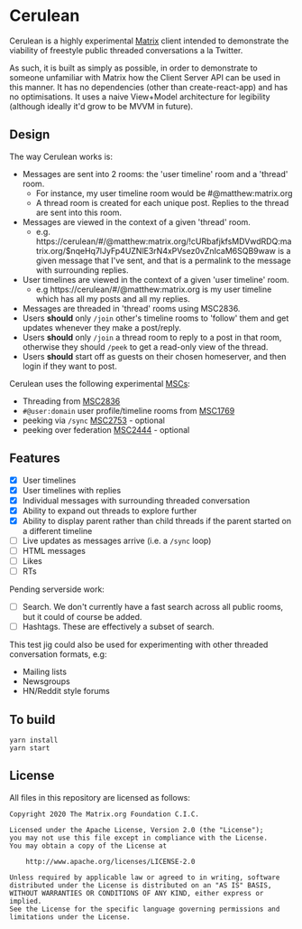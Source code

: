 # Cerulean

Cerulean is a highly experimental [Matrix](https://matrix.org) client intended to
demonstrate the viability of freestyle public threaded conversations a la Twitter.

As such, it is built as simply as possible, in order to demonstrate to someone
unfamiliar with Matrix how the Client Server API can be used in this manner.
It has no dependencies (other than create-react-app) and has no optimisations.
It uses a naive View+Model architecture for legibility (although ideally it'd
grow to be MVVM in future).

## Design

The way Cerulean works is:
 * Messages are sent into 2 rooms: the 'user timeline' room and a 'thread' room.
    * For instance, my user timeline room would be #@matthew:matrix.org
    * A thread room is created for each unique post. Replies to the thread are sent into this room.
 * Messages are viewed in the context of a given 'thread' room.
    * e.g. https://cerulean/#/@matthew:matrix.org/!cURbafjkfsMDVwdRDQ:matrix.org/$nqeHq7lJyFp4UZNlE3rN4xPVsez0vZnIcaM6SQB9waw
      is a given message that I've sent, and that is a permalink to the message with surrounding replies.
 * User timelines are viewed in the context of a given 'user timeline' room.
    * e.g https://cerulean/#/@matthew:matrix.org is my user timeline which has all my posts and all my replies.
 * Messages are threaded in 'thread' rooms using MSC2836.
 * Users **should** only `/join` other's timeline rooms to 'follow' them and get updates whenever they make a post/reply.
 * Users **should** only `/join` a thread room to reply to a post in that room, otherwise they should `/peek` to get a read-only view of the thread.
 * Users **should** start off as guests on their chosen homeserver, and then login if they want to post.

Cerulean uses the following experimental [MSCs](https://matrix.org/docs/spec/proposals):
 * Threading from [MSC2836](https://github.com/matrix-org/matrix-doc/pull/2836)
 * `#@user:domain` user profile/timeline rooms from [MSC1769](https://github.com/matrix-org/matrix-doc/pull/1769)
 * peeking via `/sync` [MSC2753](https://github.com/matrix-org/matrix-doc/pull/2753) - optional
 * peeking over federation [MSC2444](https://github.com/matrix-org/matrix-doc/pull/2444) - optional

## Features

 * [x] User timelines
 * [x] User timelines with replies
 * [x] Individual messages with surrounding threaded conversation
 * [x] Ability to expand out threads to explore further
 * [x] Ability to display parent rather than child threads if the parent started on a different timeline
 * [ ] Live updates as messages arrive (i.e. a `/sync` loop)
 * [ ] HTML messages
 * [ ] Likes
 * [ ] RTs

Pending serverside work:
 * [ ] Search. We don't currently have a fast search across all public rooms, but it could of course be added.
 * [ ] Hashtags. These are effectively a subset of search.

This test jig could also be used for experimenting with other threaded conversation formats, e.g:
 * Mailing lists
 * Newsgroups
 * HN/Reddit style forums

## To build

```
yarn install
yarn start
```

## License

All files in this repository are licensed as follows:

```
Copyright 2020 The Matrix.org Foundation C.I.C.

Licensed under the Apache License, Version 2.0 (the "License");
you may not use this file except in compliance with the License.
You may obtain a copy of the License at

    http://www.apache.org/licenses/LICENSE-2.0

Unless required by applicable law or agreed to in writing, software
distributed under the License is distributed on an "AS IS" BASIS,
WITHOUT WARRANTIES OR CONDITIONS OF ANY KIND, either express or implied.
See the License for the specific language governing permissions and
limitations under the License.
```
